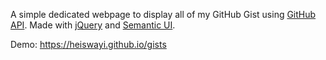 A simple dedicated webpage to display all of my GitHub Gist using [GitHub API](https://developer.github.com/). Made with [jQuery](https://jquery.com/) and [Semantic UI](https://semantic-ui.com/).

Demo: https://heiswayi.github.io/gists
